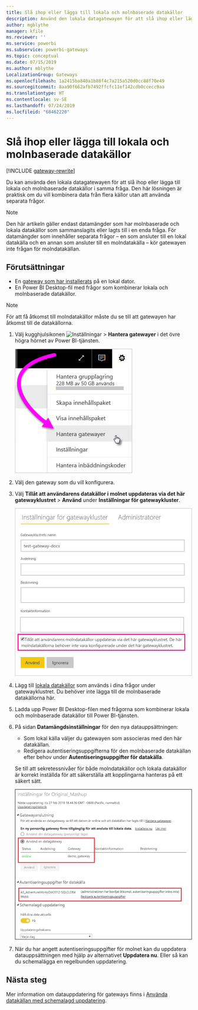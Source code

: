```yaml
---
title: Slå ihop eller lägga till lokala och molnbaserade datakällor
description: Använd den lokala datagatewayen för att slå ihop eller lägga till lokala och molnbaserade datakällor i samma fråga.
author: mgblythe
manager: kfile
ms.reviewer: ''
ms.service: powerbi
ms.subservice: powerbi-gateways
ms.topic: conceptual
ms.date: 07/15/2019
ms.author: mblythe
LocalizationGroup: Gateways
ms.openlocfilehash: 1a2415ba840a1b88f4c7a215a520d0cc88f70e49
ms.sourcegitcommit: 8aa90f662afb7492ffcfc11ef142cdb0ccecc9aa
ms.translationtype: HT
ms.contentlocale: sv-SE
ms.lasthandoff: 07/24/2019
ms.locfileid: "68462220"
---
```

# <a name="merge-or-append-on-premises-and-cloud-data-sources"></a>Slå ihop eller lägga till lokala och molnbaserade datakällor

[!INCLUDE [gateway-rewrite](includes/gateway-rewrite.md)]

Du kan använda den lokala datagatewayen för att slå ihop eller lägga till lokala och molnbaserade datakällor i samma fråga. Den här lösningen är praktisk om du vill kombinera data från flera källor utan att använda separata frågor.

>[!NOTE]
>Den här artikeln gäller endast datamängder som har molnbaserade och lokala datakällor som sammanslagits eller lagts till i en enda fråga. För datamängder som innehåller separata frågor – en som ansluter till en lokal datakälla och en annan som ansluter till en molndatakälla – kör gatewayen inte frågan för molndatakällan.

## <a name="prerequisites"></a>Förutsättningar

- En [gateway som har installerats](/data-integration/gateway/service-gateway-install) på en lokal dator.
- En Power BI Desktop-fil med frågor som kombinerar lokala och molnbaserade datakällor.

>[!NOTE]
>För att få åtkomst till molndatakällor måste du se till att gatewayen har åtkomst till de datakällorna.

1. Välj kugghjulsikonen ![Inställningar](media/service-gateway-mashup-on-premises-cloud/icon-gear.png) > **Hantera gatewayer** i det övre högra hörnet av Power BI-tjänsten.

    ![Hantera gatewayer](media/service-gateway-mashup-on-premises-cloud/manage-gateways.png)

2. Välj den gateway som du vill konfigurera.

3. Välj **Tillåt att användarens datakällor i molnet uppdateras via det här gatewayklustret** > **Använd** under **Inställningar för gatewaykluster**.

    ![Uppdatera via gatewayklustret](media/service-gateway-mashup-on-premises-cloud/refresh-gateway-cluster.png)

4. Lägg till [lokala datakällor](service-gateway-enterprise-manage-scheduled-refresh.md#add-a-data-source) som används i dina frågor under gatewayklustret. Du behöver inte lägga till de molnbaserade datakällorna här.

5. Ladda upp Power BI Desktop-filen med frågorna som kombinerar lokala och molnbaserade datakällor till Power BI-tjänsten.

6. På sidan **Datamängdsinställningar** för den nya datauppsättningen:

   - Som lokal källa väljer du gatewayen som associeras med den här datakällan.
   - Redigera autentiseringsuppgifterna för den molnbaserade datakällan efter behov under **Autentiseringsuppgifter för datakälla**.

    Se till att sekretessnivåer för både molndatakällor och lokala datakällor är korrekt inställda för att säkerställa att kopplingarna hanteras på ett säkert sätt.

     ![Datamängdsinställningar](media/service-gateway-mashup-on-premises-cloud/dataset-settings.png)

7. När du har angett autentiseringsuppgifter för molnet kan du uppdatera datauppsättningen med hjälp av alternativet **Uppdatera nu**. Eller så kan du schemalägga en regelbunden uppdatering.

## <a name="next-steps"></a>Nästa steg

Mer information om datauppdatering för gateways finns i [Använda datakällan med schemalagd uppdatering](service-gateway-enterprise-manage-scheduled-refresh.md#using-the-data-source-for-scheduled-refresh).
